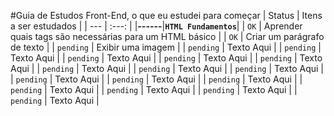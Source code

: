 #Guia de Estudos Front-End, o que eu estudei para começar
| Status | Itens a ser estudados |
| ---  | :---:  |
|**------**|**`HTML Fundamentos`**|
| `OK` | Aprender quais tags são necessárias para um HTML básico |
| `OK` | Criar um parágrafo de texto |
| `pending` | Exibir uma imagem |
| `pending` | Texto Aqui |
| `pending` | Texto Aqui |
| `pending` | Texto Aqui |
| `pending` | Texto Aqui |
| `pending` | Texto Aqui |
| `pending` | Texto Aqui |
| `pending` | Texto Aqui |
| `pending` | Texto Aqui |
| `pending` | Texto Aqui |
| `pending` | Texto Aqui |
| `pending` | Texto Aqui |
| `pending` | Texto Aqui |
| `pending` | Texto Aqui |
| `pending` | Texto Aqui |
| `pending` | Texto Aqui |
